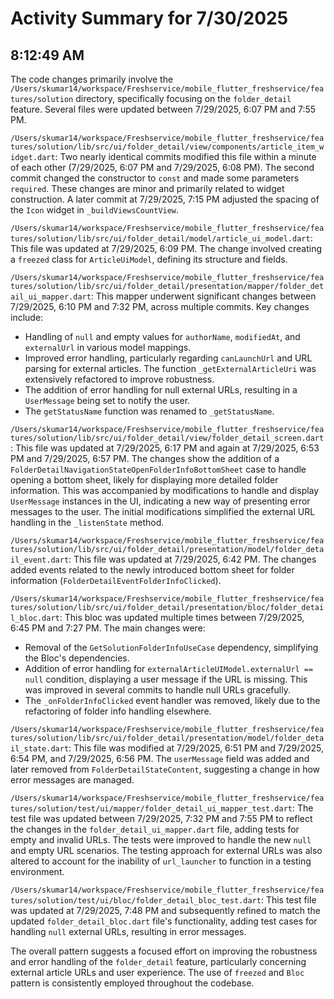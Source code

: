 # Activity Summary for 7/30/2025

## 8:12:49 AM
The code changes primarily involve the `/Users/skumar14/workspace/Freshservice/mobile_flutter_freshservice/features/solution` directory, specifically focusing on the `folder_detail` feature.  Several files were updated between 7/29/2025, 6:07 PM and 7:55 PM.

`/Users/skumar14/workspace/Freshservice/mobile_flutter_freshservice/features/solution/lib/src/ui/folder_detail/view/components/article_item_widget.dart`: Two nearly identical commits modified this file within a minute of each other (7/29/2025, 6:07 PM and 7/29/2025, 6:08 PM). The second commit changed the constructor to `const` and made some parameters `required`.  These changes are minor and primarily related to widget construction. A later commit at 7/29/2025, 7:15 PM adjusted the spacing of the `Icon` widget in `_buildViewsCountView`.

`/Users/skumar14/workspace/Freshservice/mobile_flutter_freshservice/features/solution/lib/src/ui/folder_detail/model/article_ui_model.dart`: This file was updated at 7/29/2025, 6:09 PM. The change involved creating a `freezed` class for `ArticleUiModel`, defining its structure and fields.

`/Users/skumar14/workspace/Freshservice/mobile_flutter_freshservice/features/solution/lib/src/ui/folder_detail/presentation/mapper/folder_detail_ui_mapper.dart`: This mapper underwent significant changes between 7/29/2025, 6:10 PM and 7:32 PM, across multiple commits. Key changes include:

*   Handling of `null` and empty values for `authorName`, `modifiedAt`, and `externalUrl` in various model mappings.
*   Improved error handling, particularly regarding `canLaunchUrl` and URL parsing for external articles.  The function `_getExternalArticleUri`  was extensively refactored to improve robustness.
*   The addition of error handling for null external URLs, resulting in a `UserMessage` being set to notify the user.
*   The `getStatusName` function was renamed to `_getStatusName`.

`/Users/skumar14/workspace/Freshservice/mobile_flutter_freshservice/features/solution/lib/src/ui/folder_detail/view/folder_detail_screen.dart`:  This file was updated at 7/29/2025, 6:17 PM and again at 7/29/2025, 6:53 PM and 7/29/2025, 6:57 PM. The changes show the addition of a `FolderDetailNavigationStateOpenFolderInfoBottomSheet` case to handle opening a bottom sheet, likely for displaying more detailed folder information.  This was accompanied by modifications to handle and display `UserMessage` instances in the UI, indicating a new way of presenting error messages to the user. The initial modifications simplified the external URL handling in the `_listenState` method.

`/Users/skumar14/workspace/Freshservice/mobile_flutter_freshservice/features/solution/lib/src/ui/folder_detail/presentation/model/folder_detail_event.dart`:  This file was updated at 7/29/2025, 6:42 PM.  The changes added events related to the newly introduced bottom sheet for folder information (`FolderDetailEventFolderInfoClicked`).

`/Users/skumar14/workspace/Freshservice/mobile_flutter_freshservice/features/solution/lib/src/ui/folder_detail/presentation/bloc/folder_detail_bloc.dart`: This bloc was updated multiple times between 7/29/2025, 6:45 PM and 7:27 PM.  The main changes were:

*   Removal of the `GetSolutionFolderInfoUseCase` dependency, simplifying the Bloc's dependencies.
*   Addition of error handling for `externalArticleUIModel.externalUrl == null` condition, displaying a user message if the URL is missing. This was improved in several commits to handle null URLs gracefully.
*   The `_onFolderInfoClicked` event handler was removed, likely due to the refactoring of folder info handling elsewhere.

`/Users/skumar14/workspace/Freshservice/mobile_flutter_freshservice/features/solution/lib/src/ui/folder_detail/presentation/model/folder_detail_state.dart`: This file was modified at 7/29/2025, 6:51 PM and 7/29/2025, 6:54 PM, and 7/29/2025, 6:56 PM. The `userMessage` field was added and later removed from `FolderDetailStateContent`, suggesting a change in how error messages are managed.

`/Users/skumar14/workspace/Freshservice/mobile_flutter_freshservice/features/solution/test/ui/mapper/folder_detail_ui_mapper_test.dart`:  The test file was updated between 7/29/2025, 7:32 PM and 7:55 PM to reflect the changes in the `folder_detail_ui_mapper.dart` file, adding tests for empty and invalid URLs. The tests were improved to handle the new `null` and empty URL scenarios.  The testing approach for external URLs was also altered to account for the inability of `url_launcher` to function in a testing environment.

`/Users/skumar14/workspace/Freshservice/mobile_flutter_freshservice/features/solution/test/ui/bloc/folder_detail_bloc_test.dart`:  This test file was updated at 7/29/2025, 7:48 PM and subsequently refined to match the updated `folder_detail_bloc.dart` file's functionality, adding test cases for handling `null` external URLs, resulting in error messages.


The overall pattern suggests a focused effort on improving the robustness and error handling of the `folder_detail` feature, particularly concerning external article URLs and user experience.  The use of `freezed` and `Bloc` pattern is consistently employed throughout the codebase.
